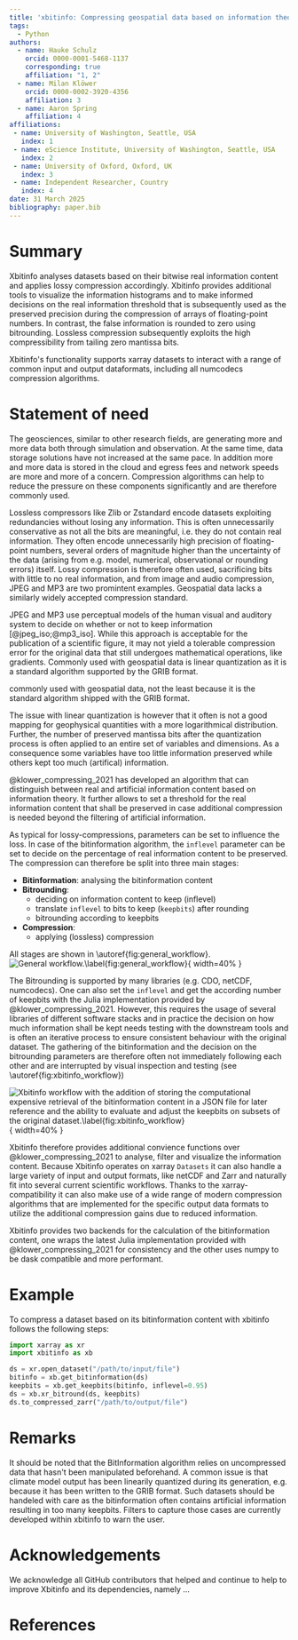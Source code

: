 ```yaml
---
title: 'xbitinfo: Compressing geospatial data based on information theory'
tags:
  - Python
authors:
  - name: Hauke Schulz
    orcid: 0000-0001-5468-1137
    corresponding: true
    affiliation: "1, 2"
  - name: Milan Klöwer
    orcid: 0000-0002-3920-4356
    affiliation: 3
  - name: Aaron Spring
    affiliation: 4
affiliations:
 - name: University of Washington, Seattle, USA
   index: 1
 - name: eScience Institute, University of Washington, Seattle, USA
   index: 2
 - name: University of Oxford, Oxford, UK
   index: 3
 - name: Independent Researcher, Country
   index: 4
date: 31 March 2025
bibliography: paper.bib
---
```


# Summary

Xbitinfo analyses datasets based on their bitwise real information content and applies lossy compression accordingly.
Xbitinfo provides additional tools to visualize the information histograms and to make informed decisions
on the real information threshold that is subsequently used as the preserved precision during the compression of
arrays of floating-point numbers. In contrast, the false information is rounded to zero using bitrounding.
Lossless compression subsequently exploits the high compressibility from tailing zero mantissa bits.

Xbitinfo's functionality supports xarray datasets to interact with a range of common input and output dataformats,
including all numcodecs compression algorithms.

# Statement of need

The geosciences,  similar to other research fields, are generating more and more data both through simulation and
observation. At the same time, data storage solutions have not increased at the same pace.
In addition more and more data is stored in the cloud and egress fees and network speeds are more and more of a concern.
Compression algorithms can help to reduce the pressure on these components significantly and are therefore commonly used.

Lossless compressors like Zlib or Zstandard encode datasets exploiting redundancies without losing any information.
This is often unnecessarily conservative as not all the bits are meaningful, i.e. they do not contain real information.
They often encode unnecessarily high precision of floating-point numbers, several orders of magnitude higher than
the uncertainty of the data (arising from e.g. model, numerical, observational or rounding errors) itself.
Lossy compression is therefore often used, sacrificing bits with little to no real information, and from
image and audio compression, JPEG and MP3 are two promintent examples.
Geospatial data lacks a similarly widely accepted compression standard.

JPEG and MP3 use perceptual models of the human visual and auditory system to decide on whether or not to keep
information [@jpeg_iso;@mp3_iso]. While this approach is acceptable for the publication of a scientific figure,
it may not yield a tolerable compression error for the original data that still undergoes mathematical operations,
like gradients.
Commonly used with geospatial data is linear quantization as it is a standard algorithm supported by the GRIB format.



 commonly used with geospatial data, not the least because it is the standard algorithm shipped with the GRIB format.

The issue with linear quantization is however that it often is not a good mapping for geophysical quantities with a more logarithmical distribution.
Further, the number of preserved mantissa bits after the quantization process is often applied to an entire set of variables and dimensions. As a consequence some variables have too little information preserved while others kept too much (artifical) information.

@klower_compressing_2021 has developed an algorithm that can distinguish between real and artificial information content based on information theory. It further allows to set a threshold for the real information content that shall be preserved in case additional compression is needed beyond the filtering of artificial information.

As typical for lossy-compressions, parameters can be set to influence the loss. In case of the bitinformation algorithm, the `inflevel` parameter can be set to decide on the percentage of real information content to be preserved. The compression can therefore be split into three main stages:

 - **Bitinformation**: analysing the bitinformation content
 - **Bitrounding**:
    - deciding on information content to keep (inflevel)
    - translate `inflevel` to bits to keep (`keepbits`) after rounding
    - bitrounding according to keepbits
 - **Compression**:
    - applying (lossless) compression

All stages are shown in \autoref{fig:general_workflow}.
![General workflow.\label{fig:general_workflow}](general_workflow.png){ width=40% }

The Bitrounding is supported by many libraries (e.g. CDO, netCDF, numcodecs). One can also set the `inflevel` and get the according number of keepbits with the Julia implementation provided by @klower_compressing_2021. However, this requires the usage of several libraries of different software stacks and in practice the decision on how much information shall be kept needs testing with the downstream tools and is often an iterative process to ensure consistent behaviour with the original dataset. The gathering of the bitinformation and the decision on the bitrounding parameters are therefore often not immediately following each other and are interrupted by visual inspection and testing (see \autoref{fig:xbitinfo_workflow})

![Xbitinfo workflow with the addition of storing the computational expensive retrieval of the bitinformation content in a JSON file for later reference and the ability to evaluate and adjust the keepbits on subsets of the original dataset.\label{fig:xbitinfo_workflow}](xbitinfo_workflow.png){ width=40% }

Xbitinfo therefore provides additional convience functions over  @klower_compressing_2021 to analyse, filter and visualize the information content. Because Xbitinfo operates on xarray `Datasets` it can also handle a large variety of input and output formats, like netCDF and Zarr and naturally fit into several current scientific workflows. Thanks to the xarray-compatibility it can also make use of a wide range of modern compression algorithms that are implemented for the specific output data formats to utilize the additional compression gains due to reduced information.

Xbitinfo provides two backends for the calculation of the bitinformation content, one wraps the latest Julia implementation provided with @klower_compressing_2021 for consistency and the other uses numpy to be dask compatible and more performant.


# Example

To compress a dataset based on its bitinformation content with xbitinfo follows the following steps:

```python
import xarray as xr
import xbitinfo as xb

ds = xr.open_dataset("/path/to/input/file")
bitinfo = xb.get_bitinformation(ds)
keepbits = xb.get_keepbits(bitinfo, inflevel=0.95)
ds = xb.xr_bitround(ds, keepbits)
ds.to_compressed_zarr("/path/to/output/file")
```


# Remarks

It should be noted that the BitInformation algorithm relies on uncompressed data that hasn't been manipulated beforehand. A common issue is that climate model output has been linearily quantized during its generation, e.g. because it has been written to the GRIB format. Such datasets should be handeled with care as the bitinformation often contains artificial information resulting in too many keepbits. Filters to capture those cases are currently developed within xbitinfo to warn the user.

# Acknowledgements

We acknowledge all GitHub contributors that helped and continue to help to improve Xbitinfo and its dependencies, namely ...

# References

